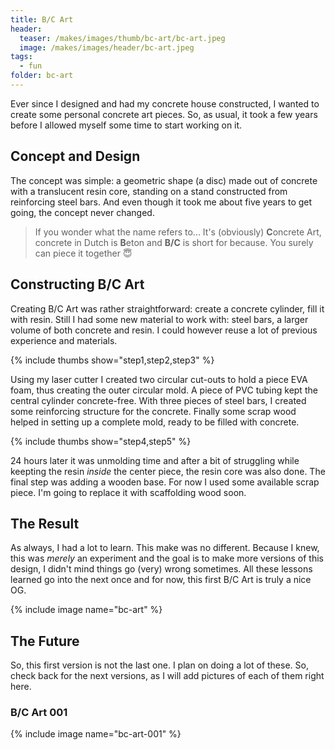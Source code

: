 ```yaml
---
title: B/C Art
header:
  teaser: /makes/images/thumb/bc-art/bc-art.jpeg
  image: /makes/images/header/bc-art.jpeg
tags:
  - fun
folder: bc-art
---
```


Ever since I designed and had my concrete house constructed, I wanted to create some personal concrete art pieces. So, as usual, it took a few years before I allowed myself some time to start working on it.

## Concept and Design

The concept was simple: a geometric shape (a disc) made out of concrete with a translucent resin core, standing on a stand constructed from reinforcing steel bars. And even though it took me about five years to get going, the concept never changed.

> If you wonder what the name refers to... It's (obviously) **C**oncrete Art, concrete in Dutch is **B**eton and **B/C** is short for because. You surely can piece it together 😇

## Constructing B/C Art

Creating B/C Art was rather straightforward: create a concrete cylinder, fill it with resin. Still I had some new material to work with: steel bars, a larger volume of both concrete and resin. I could however reuse a lot of previous experience and materials.

{% include thumbs show="step1,step2,step3" %}

Using my laser cutter I created two circular cut-outs to hold a piece EVA foam, thus creating the outer circular mold. A piece of PVC tubing kept the central cylinder concrete-free. With three pieces of steel bars, I created some reinforcing structure for the concrete. Finally some scrap wood helped in setting up a complete mold, ready to be filled with concrete.

{% include thumbs show="step4,step5" %}

24 hours later it was unmolding time and after a bit of struggling while keepting the resin _inside_ the center piece, the resin core was also done. The final step was adding a wooden base. For now I used some available scrap piece. I'm going to replace it with scaffolding wood soon.

## The Result

As always, I had a lot to learn. This make was no different. Because I knew, this was _merely_ an experiment and the goal is to make more versions of this design, I didn't mind things go (very) wrong sometimes. All these lessons learned go into the next once and for now, this first B/C Art is truly a nice OG.

{% include image name="bc-art" %}

## The Future

So, this first version is not the last one. I plan on doing a lot of these. So, check back for the next versions, as I will add pictures of each of them right here.

### B/C Art 001

{% include image name="bc-art-001" %}
